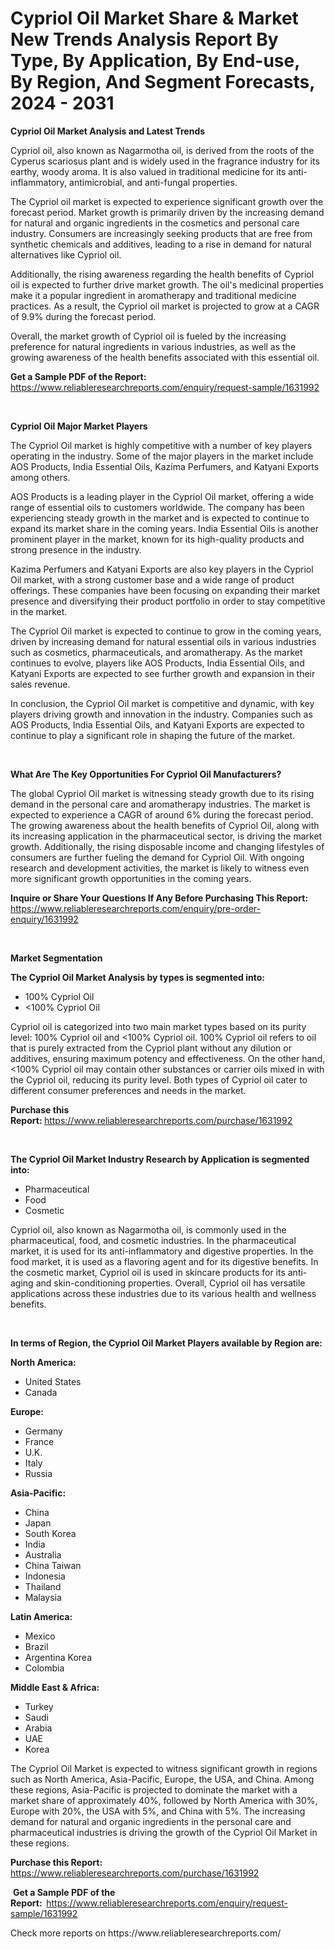 <p><h1>Cypriol Oil Market Share & Market New Trends Analysis Report By Type, By Application, By End-use, By Region, And Segment Forecasts, 2024 - 2031</h1></p><p><strong>Cypriol Oil Market Analysis and Latest Trends</strong></p>
<p><p>Cypriol oil, also known as Nagarmotha oil, is derived from the roots of the Cyperus scariosus plant and is widely used in the fragrance industry for its earthy, woody aroma. It is also valued in traditional medicine for its anti-inflammatory, antimicrobial, and anti-fungal properties.</p><p>The Cypriol oil market is expected to experience significant growth over the forecast period. Market growth is primarily driven by the increasing demand for natural and organic ingredients in the cosmetics and personal care industry. Consumers are increasingly seeking products that are free from synthetic chemicals and additives, leading to a rise in demand for natural alternatives like Cypriol oil.</p><p>Additionally, the rising awareness regarding the health benefits of Cypriol oil is expected to further drive market growth. The oil's medicinal properties make it a popular ingredient in aromatherapy and traditional medicine practices. As a result, the Cypriol oil market is projected to grow at a CAGR of 9.9% during the forecast period.</p><p>Overall, the market growth of Cypriol oil is fueled by the increasing preference for natural ingredients in various industries, as well as the growing awareness of the health benefits associated with this essential oil.</p></p>
<p><strong>Get a Sample PDF of the Report:&nbsp;</strong> <a href="https://www.reliableresearchreports.com/enquiry/request-sample/1631992">https://www.reliableresearchreports.com/enquiry/request-sample/1631992</a></p>
<p>&nbsp;</p>
<p><strong>Cypriol Oil Major Market Players</strong></p>
<p><p>The Cypriol Oil market is highly competitive with a number of key players operating in the industry. Some of the major players in the market include AOS Products, India Essential Oils, Kazima Perfumers, and Katyani Exports among others. </p><p>AOS Products is a leading player in the Cypriol Oil market, offering a wide range of essential oils to customers worldwide. The company has been experiencing steady growth in the market and is expected to continue to expand its market share in the coming years. India Essential Oils is another prominent player in the market, known for its high-quality products and strong presence in the industry.</p><p>Kazima Perfumers and Katyani Exports are also key players in the Cypriol Oil market, with a strong customer base and a wide range of product offerings. These companies have been focusing on expanding their market presence and diversifying their product portfolio in order to stay competitive in the market.</p><p>The Cypriol Oil market is expected to continue to grow in the coming years, driven by increasing demand for natural essential oils in various industries such as cosmetics, pharmaceuticals, and aromatherapy. As the market continues to evolve, players like AOS Products, India Essential Oils, and Katyani Exports are expected to see further growth and expansion in their sales revenue.</p><p>In conclusion, the Cypriol Oil market is competitive and dynamic, with key players driving growth and innovation in the industry. Companies such as AOS Products, India Essential Oils, and Katyani Exports are expected to continue to play a significant role in shaping the future of the market.</p></p>
<p>&nbsp;</p>
<p><strong>What Are The Key Opportunities For Cypriol Oil Manufacturers?</strong></p>
<p><p>The global Cypriol Oil market is witnessing steady growth due to its rising demand in the personal care and aromatherapy industries. The market is expected to experience a CAGR of around 6% during the forecast period. The growing awareness about the health benefits of Cypriol Oil, along with its increasing application in the pharmaceutical sector, is driving the market growth. Additionally, the rising disposable income and changing lifestyles of consumers are further fueling the demand for Cypriol Oil. With ongoing research and development activities, the market is likely to witness even more significant growth opportunities in the coming years.</p></p>
<p><strong>Inquire or Share Your Questions If Any Before Purchasing This Report:</strong> <a href="https://www.reliableresearchreports.com/enquiry/pre-order-enquiry/1631992">https://www.reliableresearchreports.com/enquiry/pre-order-enquiry/1631992</a></p>
<p>&nbsp;</p>
<p><strong>Market Segmentation</strong></p>
<p><strong>The Cypriol Oil Market Analysis by types is segmented into:</strong></p>
<p><ul><li>100% Cypriol Oil</li><li><100% Cypriol Oil</li></ul></p>
<p><p>Cypriol oil is categorized into two main market types based on its purity level: 100% Cypriol oil and <100% Cypriol oil. 100% Cypriol oil refers to oil that is purely extracted from the Cypriol plant without any dilution or additives, ensuring maximum potency and effectiveness. On the other hand, <100% Cypriol oil may contain other substances or carrier oils mixed in with the Cypriol oil, reducing its purity level. Both types of Cypriol oil cater to different consumer preferences and needs in the market.</p></p>
<p><strong>Purchase this Report:&nbsp;</strong><a href="https://www.reliableresearchreports.com/purchase/1631992">https://www.reliableresearchreports.com/purchase/1631992</a></p>
<p>&nbsp;</p>
<p><strong>The Cypriol Oil Market Industry Research by Application is segmented into:</strong></p>
<p><ul><li>Pharmaceutical</li><li>Food</li><li>Cosmetic</li></ul></p>
<p><p>Cypriol oil, also known as Nagarmotha oil, is commonly used in the pharmaceutical, food, and cosmetic industries. In the pharmaceutical market, it is used for its anti-inflammatory and digestive properties. In the food market, it is used as a flavoring agent and for its digestive benefits. In the cosmetic market, Cypriol oil is used in skincare products for its anti-aging and skin-conditioning properties. Overall, Cypriol oil has versatile applications across these industries due to its various health and wellness benefits.</p></p>
<p>&nbsp;</p>
<p><strong>In terms of Region, the Cypriol Oil Market Players available by Region are:</strong></p>
<p>
    <p> <strong> North America: </strong>
        <ul>
            <li>United States</li>
            <li>Canada</li>
        </ul>
        </p> 
    <p> <strong> Europe: </strong>
        <ul>
            <li>Germany</li>
            <li>France</li>
            <li>U.K.</li>
            <li>Italy</li>
            <li>Russia</li>
        </ul>
        </p> 
    <p> <strong> Asia-Pacific: </strong>
        <ul>
            <li>China</li>
            <li>Japan</li>
            <li>South Korea</li>
            <li>India</li>
            <li>Australia</li>
            <li>China Taiwan</li>
            <li>Indonesia</li>
            <li>Thailand</li>
            <li>Malaysia</li>
        </ul>
        </p> 
    <p> <strong> Latin America: </strong>
        <ul>
            <li>Mexico</li>
            <li>Brazil</li>
            <li>Argentina Korea</li>
            <li>Colombia</li>
        </ul>
        </p> 
    <p> <strong> Middle East & Africa: </strong>
        <ul>
            <li>Turkey</li>
            <li>Saudi</li>
            <li>Arabia</li>
            <li>UAE</li>
            <li>Korea</li>
        </ul>
    </p>
    </p>
<p><p>The Cypriol Oil Market is expected to witness significant growth in regions such as North America, Asia-Pacific, Europe, the USA, and China. Among these regions, Asia-Pacific is projected to dominate the market with a market share of approximately 40%, followed by North America with 30%, Europe with 20%, the USA with 5%, and China with 5%. The increasing demand for natural and organic ingredients in the personal care and pharmaceutical industries is driving the growth of the Cypriol Oil Market in these regions.</p></p>
<p><strong>Purchase this Report: </strong><a href="https://www.reliableresearchreports.com/purchase/1631992">https://www.reliableresearchreports.com/purchase/1631992</a></p>
<p>&nbsp;<strong>Get a Sample PDF of the Report:&nbsp;&nbsp;</strong><a href="https://www.reliableresearchreports.com/enquiry/request-sample/1631992">https://www.reliableresearchreports.com/enquiry/request-sample/1631992</a></p>
<p><strong></strong></p>
<p>Check more reports on https://www.reliableresearchreports.com/</p>
